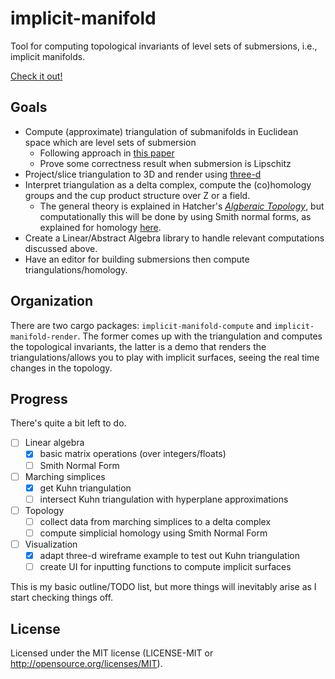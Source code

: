 # implicit-manifold

Tool for computing topological invariants of level sets of submersions, i.e., implicit manifolds.

[Check it out!](https://josephsullivan256.github.io/implicit-manifold/implicit-manifold-render/)

## Goals

- Compute (approximate) triangulation of submanifolds in Euclidean space which are level sets of submersion
    - Following approach in [this paper](https://doi.org/10.1016/S0021-9991(03)00275-4)
    - Prove some correctness result when submersion is Lipschitz
- Project/slice triangulation to 3D and render using [three-d](https://github.com/asny/three-d)
- Interpret triangulation as a delta complex, compute the (co)homology groups and the cup product structure over Z or a field.
    - The general theory is explained in Hatcher's [_Algberaic Topology_](http://pi.math.cornell.edu/~hatcher/AT/AT+.pdf), but computationally this will be done by using Smith normal forms, as explained for homology [here](https://www.matem.unam.mx/~omar/mathX27/smith-form.html).
- Create a Linear/Abstract Algebra library to handle relevant computations discussed above.
- Have an editor for building submersions then compute triangulations/homology.

## Organization

There are two cargo packages: `implicit-manifold-compute` and `implicit-manifold-render`. The former comes up with the triangulation and computes the topological invariants, the latter is a demo that renders the triangulations/allows you to play with implicit surfaces, seeing the real time changes in the topology.

## Progress

There's quite a bit left to do.

- [ ] Linear algebra 
    - [X] basic matrix operations (over integers/floats)
    - [ ] Smith Normal Form
- [ ] Marching simplices
    - [X] get Kuhn triangulation
    - [ ] intersect Kuhn triangulation with hyperplane approximations
- [ ] Topology
    - [ ] collect data from marching simplices to a delta complex
    - [ ] compute simplicial homology using Smith Normal Form
- [ ] Visualization
    - [X] adapt three-d wireframe example to test out Kuhn triangulation
    - [ ] create UI for inputting functions to compute implicit surfaces

This is my basic outline/TODO list, but more things will inevitably arise as I start checking things off.

## License

Licensed under the MIT license (LICENSE-MIT or http://opensource.org/licenses/MIT).